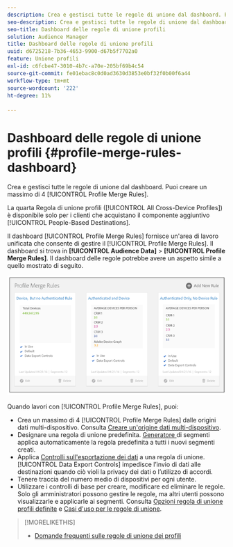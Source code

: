 ```yaml
---
description: Crea e gestisci tutte le regole di unione dal dashboard. Puoi creare un massimo di 4 regole di unione profili.
seo-description: Crea e gestisci tutte le regole di unione dal dashboard. Puoi creare un massimo di 4 regole di unione profili.
seo-title: Dashboard delle regole di unione profili
solution: Audience Manager
title: Dashboard delle regole di unione profili
uuid: d6725218-7b36-4653-9900-d67b5f7702a0
feature: Unione profili
exl-id: c6fcbe47-3010-4b7c-a70e-205bf69b4c54
source-git-commit: fe01ebac8c0d0ad3630d3853e0bf32f0b00f6a44
workflow-type: tm+mt
source-wordcount: '222'
ht-degree: 11%

---
```


# Dashboard delle regole di unione profili {#profile-merge-rules-dashboard}

Crea e gestisci tutte le regole di unione dal dashboard. Puoi creare un massimo di 4 [!UICONTROL Profile Merge Rules].

La quarta Regola di unione profili ([!UICONTROL All Cross-Device Profiles]) è disponibile solo per i clienti che acquistano il componente aggiuntivo [!UICONTROL People-Based Destinations].

Il dashboard [!UICONTROL Profile Merge Rules] fornisce un&#39;area di lavoro unificata che consente di gestire il [!UICONTROL Profile Merge Rules]. Il dashboard si trova in **[!UICONTROL Audience Data]** > **[!UICONTROL Profile Merge Rules]**. Il dashboard delle regole potrebbe avere un aspetto simile a quello mostrato di seguito.

![](assets/profile-dashboard.png)

Quando lavori con [!UICONTROL Profile Merge Rules], puoi:

* Crea un massimo di 4 [!UICONTROL Profile Merge Rules] dalle origini dati multi-dispositivo. Consulta [Creare un&#39;origine dati multi-dispositivo](merge-rules-start.md#create-data-source).
* Designare una regola di unione predefinita. [Generatore ](../segments/segment-builder.md) di segmenti applica automaticamente la regola predefinita a tutti i nuovi segmenti creati.
* Applica [Controlli sull&#39;esportazione dei dati](../data-export-controls.md) a una regola di unione. [!UICONTROL Data Export Controls] impedisce l’invio di dati alle destinazioni quando ciò violi la privacy dei dati o l’utilizzo di accordi.
* Tenere traccia del numero medio di dispositivi per ogni utente.
* Utilizzare i controlli di base per creare, modificare ed eliminare le regole. Solo gli amministratori possono gestire le regole, ma altri utenti possono visualizzarle e applicarle ai segmenti. Consulta [Opzioni regola di unione profili definite](merge-rule-definitions.md) e [Casi d&#39;uso per le regole di unione](merge-rule-targeting-options.md).

>[!MORELIKETHIS]
>
>* [Domande frequenti sulle regole di unione dei profili](../../faq/faq-profile-merge.md)

